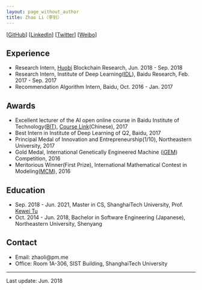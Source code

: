 ```yaml
---
layout: page_without_author
title: Zhao Li（李钊）
---
```


[[GitHub](https://github.com/livc)] [[LinkedIn](https://www.linkedin.com/in/zhao-li-655254106/)] [[Twitter](https://twitter.com/livc95)] [[Weibo](https://weibo.com/livc95)]

## Experience

- Research Intern, [Huobi](https://www.huobi.pro) Blockchain Research, Jun. 2018 - Sep. 2018
- Research Intern, Institute of Deep Learning([IDL](http://research.baidu.com/institute-of-deep-learning/)), Baidu Research, Feb. 2017 - Sep. 2017
- Recommendation Algorithm Intern, Baidu, Oct. 2016 - Jan. 2017

## Awards

- Excellent lecturer of the AI open online course in Baidu Institute of Technology([BIT](http://bit.baidu.com)), [Course Link](http://bit.baidu.com/course/detail/id/176/column/117.html)(Chinese), 2017
- Best Intern in Institute of Deep Learning of Q2, Baidu, 2017
- Principal Medal of Innovation and Entrepreneurship(1/10), Northeastern University, 2017
- Gold Medal, International Genetically Engineered Machine ([iGEM](http://igem.org/Main_Page)) Competition, 2016
- Meritorious Winner(First Prize), International Mathematical Contest in Modeling([MCM](https://www.comap.com/undergraduate/contests/mcm/)), 2016

## Education

- Sep. 2018 - Jun. 2021,  Master in CS, ShanghaiTech University, Prof. [Kewei Tu](http://sist.shanghaitech.edu.cn/faculty/tukw/)
- Oct. 2014 - Jun. 2018, Bachelor in Software Engineering (Japanese), Northeastern University, Shenyang


## Contact

- Email: <span id="email" style="unicode-bidi:bidi-override; direction: rtl;">em.mp@iloahz</span>
- Office: Room 1A-306, SIST Building, ShanghaiTech University

---

Last update: Jun. 2018


<script type="text/javascript">
var reversedEmail = document.getElementById("email").innerText;
document.getElementById("email").addEventListener('copy', function(e) {
    var selection = window.getSelection().toString();
    if (selection.indexOf(reversedEmail) >= 0) {
        var normalEmail = selection.split("").reverse().join("");
        e.clipboardData.setData("text/plain", normalEmail);
    }
    e.preventDefault();
});
</script>
